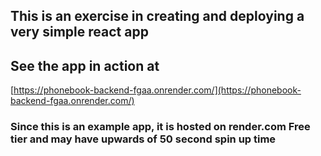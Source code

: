 ## This is an exercise in creating and deploying a very simple react app

## See the app in action at 
[https://phonebook-backend-fgaa.onrender.com/](https://phonebook-backend-fgaa.onrender.com/)

### Since this is an example app, it is hosted on render.com Free tier and may have upwards of 50 second spin up time